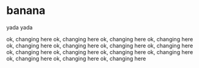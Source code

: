 # banana

yada yada


ok, changing here
ok, changing here
ok, changing here
ok, changing here
ok, changing here
ok, changing here
ok, changing here
ok, changing here
ok, changing here
ok, changing here
ok, changing here
ok, changing here
ok, changing here
ok, changing here
ok, changing here

